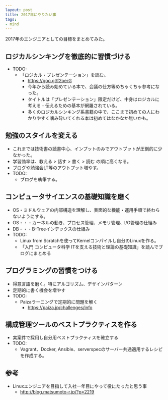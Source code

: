 ```yaml
---
layout: post
title: 2017年にやりたい事
tags: 
- mind
---
```

2017年のエンジニアとしての目標をまとめてみた。
  
<!-- more -->
## ロジカルシンキングを徹底的に習慣づける
- TODO:
  - 「ロジカル・プレゼンテーション」を読む。
    - https://goo.gl/f2oerG
    - 今年から読み始めている本で、会議の仕方等めちゃくちゃ参考になった。
    - タイトルは「プレゼンテーション」限定だけど、中身はロジカルに考える・伝えるための基本が網羅されている。
    - 多くのロジカルシンキング系書籍の中で、ここまで初めての人にわかりやすく噛み砕いてくれる本は初めてはなかなか無いかも。

## 勉強のスタイルを変える
- これまでは技術書の読書中心、インプットのみでアウトプットが圧倒的に少なかった。
- 学習効率は、教える > 話す > 書く > 読む の順に高くなる。
- ブログや勉強会LT等のアウトプット増やす。
- TODO:
  - ブログを執筆する。

## コンピュータサイエンスの基礎知識を磨く
- OS・ミドルウェアの内部構造を理解し、表面的な機能・運用手順で終わらないようにする。
- OS・・・カーネルの動き、プロセス管理、メモリ管理、I/O管理の仕組み
- DB・・・B-Treeインデックスの仕組み
- TODO:
  - Linux from Scratchを使ってKernelコンパイルし自分のLinuxを作る。
  - 「入門 コンピュータ科学 ITを支える技術と理論の基礎知識」を読んでブログにまとめる

## プログラミングの習慣をつける
- 得意言語を磨く。特にアルゴリズム、デザインパターン
- 定期的に書く機会を増やす
- TODO:
  - Paizaラーニングで定期的に問題を解く
    - https://paiza.jp/challenges/info

## 構成管理ツールのベストプラクティスを作る
- 実案件で採用し自分用ベストプラクティスを確立する
- TODO:
  - Vagrant、Docker, Ansible、serverspecのサーバー共通適用するレシピを作成する。

## 参考
- Linuxエンジニアを目指して入社一年目にやって役にたったと思う事
  - http://blog.matsumoto-r.jp/?p=2219
